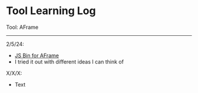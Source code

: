 # Tool Learning Log

Tool: AFrame

---

2/5/24:
* [JS Bin for AFrame](https://jsbin.com/yasapodubi/edit?html,output)
* I tried it out with different ideas I can think of

X/X/X:
* Text


<!--
* Links you used today (websites, videos, etc)
* Things you tried, progress you made, etc
* Challenges, a-ha moments, etc
* Questions you still have
* What you're going to try next
-->
